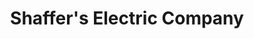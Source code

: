 ---
title: "Shaffer's Electric Company"
url: /bellefonte/shaffers-electric-company/
shop: Elektrisch
---